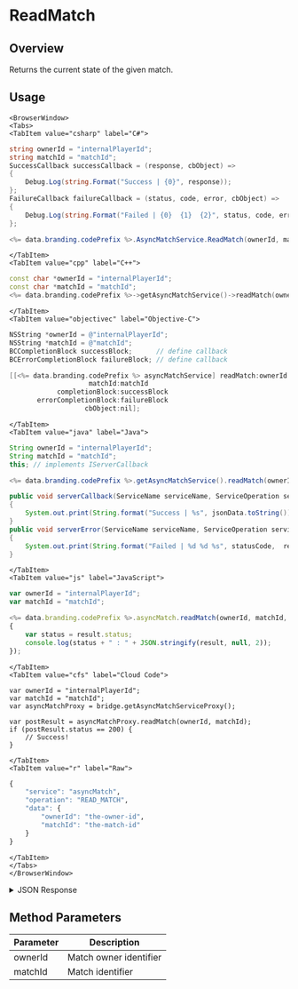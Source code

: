 # ReadMatch
## Overview
Returns the current state of the given match.

<PartialServop service_name="asyncMatch" operation_name="READ_MATCH" />

## Usage

```mdx-code-block
<BrowserWindow>
<Tabs>
<TabItem value="csharp" label="C#">
```

```csharp
string ownerId = "internalPlayerId";
string matchId = "matchId";
SuccessCallback successCallback = (response, cbObject) =>
{
    Debug.Log(string.Format("Success | {0}", response));
};
FailureCallback failureCallback = (status, code, error, cbObject) =>
{
    Debug.Log(string.Format("Failed | {0}  {1}  {2}", status, code, error));
};

<%= data.branding.codePrefix %>.AsyncMatchService.ReadMatch(ownerId, matchId, successCallback, failureCallback);
```

```mdx-code-block
</TabItem>
<TabItem value="cpp" label="C++">
```

```cpp
const char *ownerId = "internalPlayerId";
const char *matchId = "matchId";
<%= data.branding.codePrefix %>->getAsyncMatchService()->readMatch(ownerId, matchId, this);
```

```mdx-code-block
</TabItem>
<TabItem value="objectivec" label="Objective-C">
```

```objectivec
NSString *ownerId = @"internalPlayerId";
NSString *matchId = @"matchId";
BCCompletionBlock successBlock;      // define callback
BCErrorCompletionBlock failureBlock; // define callback

[[<%= data.branding.codePrefix %> asyncMatchService] readMatch:ownerId
                    matchId:matchId
            completionBlock:successBlock
       errorCompletionBlock:failureBlock
                   cbObject:nil];
```

```mdx-code-block
</TabItem>
<TabItem value="java" label="Java">
```

```java
String ownerId = "internalPlayerId";
String matchId = "matchId";
this; // implements IServerCallback

<%= data.branding.codePrefix %>.getAsyncMatchService().readMatch(ownerId, matchId, this);

public void serverCallback(ServiceName serviceName, ServiceOperation serviceOperation, JSONObject jsonData)
{
    System.out.print(String.format("Success | %s", jsonData.toString()));
}
public void serverError(ServiceName serviceName, ServiceOperation serviceOperation, int statusCode, int reasonCode, String jsonError)
{
    System.out.print(String.format("Failed | %d %d %s", statusCode,  reasonCode, jsonError.toString()));
}
```

```mdx-code-block
</TabItem>
<TabItem value="js" label="JavaScript">
```

```javascript
var ownerId = "internalPlayerId";
var matchId = "matchId";

<%= data.branding.codePrefix %>.asyncMatch.readMatch(ownerId, matchId, result =>
{
	var status = result.status;
	console.log(status + " : " + JSON.stringify(result, null, 2));
});
```

```mdx-code-block
</TabItem>
<TabItem value="cfs" label="Cloud Code">
```

```cfscript
var ownerId = "internalPlayerId";
var matchId = "matchId";
var asyncMatchProxy = bridge.getAsyncMatchServiceProxy();

var postResult = asyncMatchProxy.readMatch(ownerId, matchId);
if (postResult.status == 200) {
    // Success!
}
```

```mdx-code-block
</TabItem>
<TabItem value="r" label="Raw">
```

```r
{
	"service": "asyncMatch",
	"operation": "READ_MATCH",
	"data": {
		"ownerId": "the-owner-id",
		"matchId": "the-match-id"
	}
}
```

```mdx-code-block
</TabItem>
</Tabs>
</BrowserWindow>
```

<details>
<summary>JSON Response</summary>

```json
{
	"status": 200,
	"data": {
		"gameId": "11004",
		"ownerId": "35e8698f-b14d-48ae-a37c-4b2962308b8d",
		"matchId": "cfa752d6-d408-4671-9603-b22bf55d5379",
		"version": 1,
		"players": [{
			"playerId": "35e8698f-b14d-48ae-a37c-4b2962308b8d",
			"playerName": "",
			"pictureUrl": null,
			"summaryFriendData": null
		}, {
			"playerId": "e84c16ea-bd62-4307-83f9-d32f8ac18bca",
			"playerName": "",
			"pictureUrl": null,
			"summaryFriendData": null
		}],
		"status": {
			"status": "PENDING",
			"currentPlayer": "e84c16ea-bd62-4307-83f9-d32f8ac18bca"
		},
		"summary": null,
		"statistics": {},
		"matchState": {
			"testKey": "testValue"
		},
		"createdAt": 1472293357985,
		"updatedAt": 1472293357996
	}
}
```
</details>

## Method Parameters
Parameter | Description
--------- | -----------
ownerId | Match owner identifier
matchId | Match identifier


